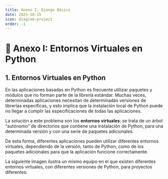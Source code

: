 ```yaml
---
title: Anexo I. Django Básico
date: 2025-10-15    
icon: diagram-project 
order: -1
---
```

# 🐍 Anexo I: Entornos Virtuales en Python

## 1. Entornos Virtuales en Python

En las aplicaciones basadas en Python es frecuente utilizar paquetes y módulos que no forman parte de la librería estándar.
Muchas veces, determinadas aplicaciones necesitan de determinadas versiones de librerías específicas, y esto implica que la instalación local de Python puede no llegar a cumplir las especificaciones de todas las aplicaciones.

La solución a este problema son los **entornos virtuales**: se trata de un árbol “autónomo” de directorios que contiene una instalación de Python, para una determinada versión y con una serie de paquetes adicionales.

De esta forma, diferentes aplicaciones pueden utilizar diferentes entornos virtuales, dependiendo de la versión, tanto de Python, como de los paquetes adicionales para que la aplicación funcione correctamente.

La siguiente imagen ilustra un mismo equipo en el que existen diferentes entornos virtuales, con diferentes versiones de Python, para proyectos diferentes:
<!--
![ToDo - incluir imagen](#)

### Creación de un entorno virtual

El módulo utilizado para la creación de entornos virtuales es **venv**.
Para instalarlo en Ubuntu, el comando es:

```bash
sudo apt install python3-venv 
```

El comando para crear un entorno virtual en un directorio determinado es:

```bash
python3 -m venv app-env
```

Este comando creará el directorio `app-env` con un árbol de directorios que contienen el intérprete de Python y archivos de soporte.
El parámetro `-m` indica al intérprete de Python que se va a ejecutar un módulo, en este caso `venv`, como un script.

> Si quieres saber más sobre los módulos en Python, aquí tienes más información.



Para activar el entorno virtual de Python, se utilizará uno de los siguientes comandos, dependiendo del sistema operativo (desde la ruta en la que se encuentre la carpeta `app-env`):

**En Linux o MacOS:**

```bash
source app-env/bin/activate
```

Tras ejecutar este comando, sabremos que estamos utilizando el entorno virtual porque la línea de comandos pasará a tener el nombre del entorno virtual entre paréntesis:

```bash
(app-env) usuario:$
```


## 2. Gestión de paquetes mediante pip

Se pueden instalar, actualizar o quitar paquetes utilizando el programa **pip**, que instala paquetes, por defecto, del índice de Paquetes de Python [PyPI](https://pypi.org), que puede ser explorado manualmente mediante un navegador web.

`pip` tiene una serie de comandos (`install`, `freeze`, `uninstall`, etc.), que pueden ser consultados en la [documentación oficial](https://pip.pypa.io).

### Instalación de paquetes

Instalar la última versión de un paquete:

```bash
(app-env) $ pip install flask
```

Instalar una versión específica:

```bash
(app-env) $ pip install requests==2.6.0
```

Actualizar un paquete existente:

```bash
(app-env) $ pip install --upgrade requests
```

Eliminar un paquete:

```bash
pip uninstall <nombre_paquete>
```

Mostrar información de un paquete:

```bash
pip show <nombre_paquete>
```

Listar todos los paquetes instalados:

```bash
pip list
```

Generar lista de dependencias instaladas (en formato instalable):

```bash
(app-env) $ pip freeze > requirements.txt
```

Instalar dependencias desde `requirements.txt`:

```bash
(app-env) $ pip install -r requirements.txt
```


## 3. Creación del primer proyecto Django

Vamos a crear nuestro primer proyecto con Django.

Creamos un primer entorno virtual llamado `portfolio-venv` en una carpeta de nuestra elección, donde lanzamos el siguiente comando mediante consola:

```bash
python3 -m venv portfolio-env
```

A continuación, lo activamos:

```bash
source portfolio-env/bin/activate
```

Sabemos que está activo porque al comienzo de la línea de comandos se muestra el nombre del entorno virtual entre paréntesis.

Antes de ejecutar la instalación de Django, vamos a averiguar cuál es la **última versión LTS (Long-term Support)**, que es la que nos va a proporcionar mayor duración en el soporte (con otras ventajas).

Consultamos el siguiente enlace y vemos que la más reciente es la **5.2** y además es **LTS**, con lo cual es la candidata ideal para nuestro nuevo proyecto.

Aun así, hay que valorar también que la **4.2 (también LTS)** va a tener soporte hasta marzo de 2026.

![ToDo - incluir imagen de versiones Django](#)

La ventaja de elegir la última versión va a ser que tendremos acceso a las últimas funcionalidades;
las desventajas son que puede haber más errores (bugs) o incompatibilidades con otros paquetes.

Elegimos instalar la **última LTS (5.2)**:

```bash
pip install Django==5.2
```

Creamos el fichero de dependencias:

```bash
pip freeze > requirements.txt
```

Creamos el primer proyecto Django:

```bash
django-admin startproject portfolioDjango
```

Al hacerlo, se crea una carpeta `portfolioDjango` con la estructura base del proyecto:

![ToDo - incluir imagen estructura proyecto Django](#)

Lanzamos la aplicación:

```bash
python manage.py runserver
```

El servidor se lanza por defecto en el **puerto 8000**, y al acceder desde el navegador veremos la página de bienvenida de Django.



## Portfolio con Django

Continuamos donde lo dejamos en el apartado anterior, y vamos a construir un portfolio.

### Configuración

El fichero más importante al iniciar un proyecto es `settings.py`, que contiene la configuración principal.
Algunas variables destacadas son:

* **SECRET_KEY**
* **DEBUG**
* **ALLOWED_HOSTS**
* **INSTALLED_APPS**
* **TEMPLATES**
* **DATABASES**
* **LANGUAGE_CODE**
* **TIME_ZONE**
* **STATIC_URL / STATIC_ROOT**

Configuración recomendada:

```python
LANGUAGE_CODE = 'es'
TIME_ZONE = 'Europe/Madrid'
STATIC_URL = '/static/'
STATIC_ROOT = os.path.join(BASE_DIR, 'static')
```

Además, modificamos la variable `TEMPLATES` para especificar la carpeta donde estarán nuestras plantillas:

```python
'DIRS': [os.path.join(BASE_DIR, 'templates')],
```

Y añadimos al principio del fichero:

```python
import os
```

---

## Aplicaciones en Django

* **Proyecto**: conjunto completo de la aplicación web (directorio raíz donde está `manage.py`).
* **Aplicaciones (apps)**: módulos Python independientes que proporcionan una funcionalidad concreta.

Ejemplo de las apps incluidas por defecto:

```python
INSTALLED_APPS = [
    'django.contrib.admin',
    'django.contrib.auth',
    'django.contrib.contenttypes',
    'django.contrib.sessions',
    'django.contrib.messages',
    'django.contrib.staticfiles',
]
```

Creamos nuestra app `portfolioapp`:

```bash
python manage.py startapp portfolioapp
```

Y la añadimos a `INSTALLED_APPS`:

```python
'portfolioapp',
```

---

## Modelos

Los modelos se definen en `models.py` dentro de cada aplicación.
Cada modelo representa una tabla en la base de datos.

Ejemplo de creación de migraciones:

```bash
python manage.py makemigrations portfolioapp
python manage.py migrate portfolioapp
```

Para aplicar todas las migraciones pendientes:

```bash
python manage.py migrate
```

---

## ImageField

Configuramos `settings.py` para almacenar imágenes:

```python
MEDIA_ROOT = os.path.join(BASE_DIR, 'media/')
MEDIA_URL = '/media/'
```

Y modificamos `urls.py`:

```python
from django.conf import settings
from django.conf.urls.static import static

if settings.DEBUG:
    urlpatterns += static(settings.MEDIA_URL, document_root=settings.MEDIA_ROOT)
```

Instalamos Pillow:

```bash
pip install Pillow
```

Congelamos dependencias:

```bash
pip freeze > requirements.txt
```

---

## Administrador de Django

Configuramos `admin.py` para registrar nuestros modelos.

Creamos el superusuario:

```bash
python manage.py createsuperuser
```

Y accedemos al panel en:

```
http://localhost:8000/admin
```

---

## Plantillas en Django

Django usa **DTL (Django Template Language)** para generar HTML dinámico.
La jerarquía de plantillas permite heredar estructuras comunes.

Estructura de ejemplo:

```
templates/
└── portfolio/
    ├── base.html
    ├── home.html
    ├── proyecto.html
    ├── contacto.html
```

---

## Ficheros estáticos

Para recolectar los archivos estáticos:

```bash
python manage.py collectstatic
```

Cargar y usar estáticos en plantillas:

```django
{% load static %}
<img src="{% static 'my_app/example.jpg' %}" alt="My image">
```

![ToDo - incluir imagen ficheros estáticos](#)

---

## Plantillas de error

Crear plantillas con nombres como:

```
templates/
├── 404.html
├── 500.html
```

> ⚠️ Estas páginas se mostrarán solo cuando `DEBUG = False`.

---

## Vistas

Las **vistas** implementan la lógica de negocio.
Pueden ser:

* **FBV (Function Based Views)**
* **CBV (Class Based Views)**

Ambas devuelven una respuesta HTTP a partir de una petición.

---

## URLs

Las URLs son el punto de entrada a la lógica del proyecto.
Se definen en `urls.py` con una estructura como:

```python
from django.urls import path
from portfolioapp import views

urlpatterns = [
    path('', views.home_view, name='home'),
]
```

---

## Páginas de la aplicación

Desarrollaremos las siguientes vistas:

* **Home** – listado de proyectos
* **Proyecto** – detalle de un proyecto
* **Contacto** – página informativa
* **Filtrado por categoría**
* **Desplegable de categorías (inclusion tags)**

Cada una tendrá su **vista**, **template** y **URL**.

![ToDo - incluir capturas de cada página](#)

---

## Home

Ejemplo de vista FBV:

```python
def home_view(request):
    proyectos = Proyecto.objects.all()
    context = {'proyectos': proyectos}
    return render(request, 'portfolio/home.html', context)
```

Vista CBV equivalente:

```python
class HomeView(TemplateView):
    template_name = 'portfolio/home.html'

    def get_context_data(self, **kwargs):
        context = super().get_context_data(**kwargs)
        context['proyectos'] = Proyecto.objects.all()
        return context
```

---

## Proyecto

Vista FBV:

```python
def proyecto_view(request, pk):
    proyecto = Proyecto.objects.get(pk=pk)
    context = {'proyecto': proyecto}
    return render(request, 'portfolio/proyecto.html', context)
```

Vista CBV:

```python
class ProyectoView(TemplateView):
    template_name = 'portfolio/proyecto.html'

    def get_context_data(self, *args, **kwargs):
        context = super().get_context_data(**kwargs)
        context['proyecto'] = Proyecto.objects.get(id=kwargs['pk'])
        return context
```

URL:

```python
path('proyecto_cbv/<int:pk>/', views.ProyectoView.as_view(), name='proyecto'),
```

Enlace desde la plantilla:

```django
<a href="{% url 'proyecto' pk=proyecto.id %}" class="p-5">
```

---

## Contacto

Vista FBV:

```python
def contacto_view(request):
    context = {}
    return render(request, 'portfolio/contacto.html', context)
```

Vista CBV:

```python
class ContactoView(TemplateView):
    template_name = 'portfolio/contacto.html'
```

URL:

```python
path('contacto/', views.ContactoView.as_view(), name='contacto'),
```

> 💡 Actividad: pasa tu nombre y apellidos como contexto y muéstralos en la plantilla.

---

## Filtrado por categoría

Modificar `home` para recibir el parámetro `cat_id` y filtrar los proyectos por categoría.
Enlace desde plantilla:

```django
href="{% url 'home' categoria.id %}"
```

URL:

```python
path('<int:cat_id>/', views.HomeView.as_view(), name='home'),
```

---

## Desplegable de categorías (Inclusion Tags)

Estructura:

```
portfolioapp/
└── templatetags/
    ├── __init__.py
    └── categorias_dropdown.py
```

Contenido de `categorias_dropdown.py`:

```python
from django import template
from ..models import Categoria

register = template.Library()

@register.inclusion_tag('portfolio/categorias_dropdown.html')
def categorias_dropdown():
    categorias = Categoria.objects.all()
    return {'categorias': categorias}
```


## Navegación

Completamos los `href` del menú de navegación en `header.html`:

```django
<a href="{% url 'home' %}">Inicio</a>
<a href="{% url 'proyecto' pk=1 %}">Proyecto</a>
<a href="{% url 'contacto' %}">Contacto</a>
```


-->
